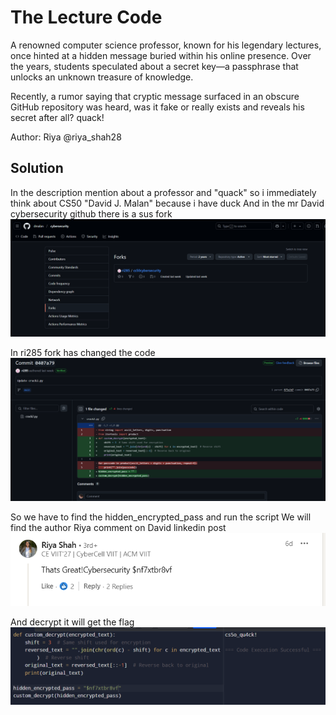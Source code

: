 # The Lecture Code
A renowned computer science professor, known for his legendary lectures, once hinted at a hidden message buried within his online presence. Over the years, students speculated about a secret key—a passphrase that unlocks an unknown treasure of knowledge.

Recently, a rumor saying that cryptic message surfaced in an obscure GitHub repository was heard, was it fake or really exists and reveals his secret after all? quack!

Author: Riya @riya_shah28

## Solution 
In the description mention about a professor and "quack" so i immediately think about CS50 "David J. Malan" because i have duck
And in the mr David cybersecurity github there is a sus fork
![alt text](image0.png)

In ri285 fork has changed the code 
![alt text](image.png)

So we have to find the hidden_encrypted_pass and run the script
We will find the author Riya comment on David linkedin post
![alt text](<Screenshot 2025-03-09 224946.png>)

And decrypt it will get the flag
![alt text](<Screenshot 2025-03-09 225021.png>)